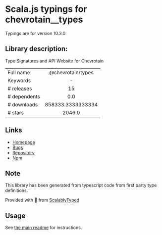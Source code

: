 
# Scala.js typings for chevrotain__types

Typings are for version 10.3.0

## Library description:
Type Signatures and API Website for Chevrotain

|                    |                 |
| ------------------ | :-------------: |
| Full name          | @chevrotain/types |
| Keywords           | - |
| # releases         | 15 |
| # dependents       | 0.0 |
| # downloads        | 858333.3333333334 |
| # stars            | 2046.0 |

## Links
- [Homepage](https://chevrotain.io/documentation/)
- [Bugs](https://github.com/Chevrotain/chevrotain/issues)
- [Repository](https://github.com/Chevrotain/chevrotain)
- [Npm](https://www.npmjs.com/package/%40chevrotain%2Ftypes)
    


## Note
This library has been generated from typescript code from first party type definitions.

Provided with :purple_heart: from [ScalablyTyped](https://github.com/oyvindberg/ScalablyTyped)

## Usage
See [the main readme](../../readme.md) for instructions.


